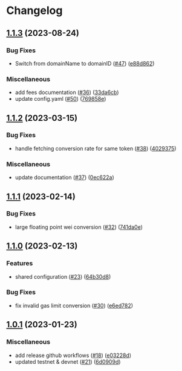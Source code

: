 # Changelog

## [1.1.3](https://github.com/sygmaprotocol/sygma-fee-oracle/compare/v1.1.2...v1.1.3) (2023-08-24)


### Bug Fixes

* Switch from domainName to domainID ([#47](https://github.com/sygmaprotocol/sygma-fee-oracle/issues/47)) ([e88d862](https://github.com/sygmaprotocol/sygma-fee-oracle/commit/e88d8627aed50fe66330a5d036097b920553902e))


### Miscellaneous

* add fees documentation ([#36](https://github.com/sygmaprotocol/sygma-fee-oracle/issues/36)) ([33da6cb](https://github.com/sygmaprotocol/sygma-fee-oracle/commit/33da6cbad082b08c439f80df8c1709f6941a302d))
* update config.yaml ([#50](https://github.com/sygmaprotocol/sygma-fee-oracle/issues/50)) ([769858e](https://github.com/sygmaprotocol/sygma-fee-oracle/commit/769858e12c1c5d14466f6d2293ca9b69a69113ba))

## [1.1.2](https://github.com/sygmaprotocol/sygma-fee-oracle/compare/v1.1.1...v1.1.2) (2023-03-15)


### Bug Fixes

* handle fetching conversion rate for same token ([#38](https://github.com/sygmaprotocol/sygma-fee-oracle/issues/38)) ([4029375](https://github.com/sygmaprotocol/sygma-fee-oracle/commit/40293759b65ece80693624c0eaff16ff9d580d23))


### Miscellaneous

* update documentation ([#37](https://github.com/sygmaprotocol/sygma-fee-oracle/issues/37)) ([0ec622a](https://github.com/sygmaprotocol/sygma-fee-oracle/commit/0ec622ac030d4a67279575cd8e6e004b0079e5f8))

## [1.1.1](https://github.com/sygmaprotocol/sygma-fee-oracle/compare/v1.1.0...v1.1.1) (2023-02-14)


### Bug Fixes

* large floating point wei conversion ([#32](https://github.com/sygmaprotocol/sygma-fee-oracle/issues/32)) ([741da0e](https://github.com/sygmaprotocol/sygma-fee-oracle/commit/741da0ec53129884dfb6c6c498fe6c2bba84cb60))

## [1.1.0](https://github.com/sygmaprotocol/sygma-fee-oracle/compare/v1.0.1...v1.1.0) (2023-02-13)


### Features

* shared configuration ([#23](https://github.com/sygmaprotocol/sygma-fee-oracle/issues/23)) ([64b30d8](https://github.com/sygmaprotocol/sygma-fee-oracle/commit/64b30d833ba70157d434d61e12af90ace285989e))


### Bug Fixes

* fix invalid gas limit conversion ([#30](https://github.com/sygmaprotocol/sygma-fee-oracle/issues/30)) ([e6ed782](https://github.com/sygmaprotocol/sygma-fee-oracle/commit/e6ed782f53b475fd86b4771438ff52b535581b2b))

## [1.0.1](https://github.com/sygmaprotocol/sygma-fee-oracle/compare/v1.0.0...v1.0.1) (2023-01-23)


### Miscellaneous

* add release github workflows ([#18](https://github.com/sygmaprotocol/sygma-fee-oracle/issues/18)) ([e03228d](https://github.com/sygmaprotocol/sygma-fee-oracle/commit/e03228d1b3b31b4d0f2a3f17c541f74615f6f3ef))
* updated testnet & devnet ([#21](https://github.com/sygmaprotocol/sygma-fee-oracle/issues/21)) ([6d0909d](https://github.com/sygmaprotocol/sygma-fee-oracle/commit/6d0909dfdf15b763b054ff9d982f0eb5c30b8f9c))
